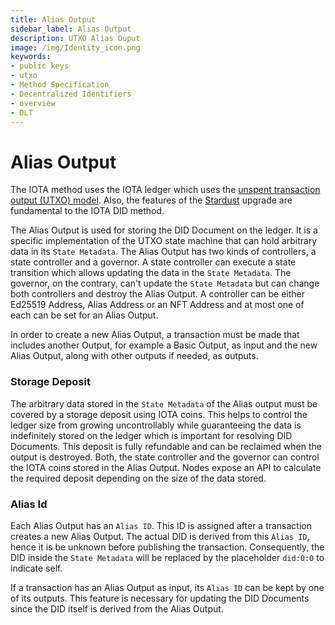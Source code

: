 ```yaml
---
title: Alias Output 
sidebar_label: Alias Output
description: UTXO Alias Ouput
image: /img/Identity_icon.png
keywords:
- public keys
- utxo
- Method Specification
- Decentralized Identifiers
- overview
- DLT
---
```


# Alias Output

The IOTA method uses the IOTA ledger which uses the [unspent transaction output (UTXO) model](https://wiki.iota.org/goshimmer/protocol_specification/components/ledgerstate). Also, the features of the [Stardust](https://blog.shimmer.network/stardust-upgrade-in-a-nutshell/) upgrade are fundamental to the IOTA DID method.

The Alias Output is used for storing the DID Document on the ledger. It is a specific implementation of the UTXO state machine that can hold arbitrary data in its `State Metadata`. The Alias Output has two kinds of controllers, a state controller and a governor. A state controller can execute a state transition which allows updating the data in the `State Metadata`. The governor, on the contrary, can't update the `State Metadata` but can change both controllers and destroy the Alias Output.
A controller can be either Ed25519 Address, Alias Address or an NFT Address and at most one of each can be set for an Alias Output.

In order to create a new Alias Output, a transaction must be made that includes another Output, for example a Basic Output, as input and the new Alias Output, along with other outputs if needed, as outputs.

### Storage Deposit

The arbitrary data stored in the `State Metadata` of the Alias output must be covered by a storage deposit using IOTA coins. This helps to control the ledger size from growing uncontrollably while guaranteeing the data is indefinitely stored on the ledger which is important for resolving DID Documents. This deposit is fully refundable and can be reclaimed when the output is destroyed. Both, the state controller and the governor can control the IOTA coins stored in the Alias Output. Nodes expose an API to calculate the required deposit depending on the size of the data stored. 

### Alias Id

Each Alias Output has an `Alias ID`. This ID is assigned after a transaction creates a new Alias Output. The actual DID is derived from this `Alias ID`, hence it is be unknown before publishing the transaction. Consequently, the DID inside the `State Metadata` will be replaced by the placeholder `did:0:0` to indicate self. 

If a transaction has an Alias Output as input, its `Alias ID` can be kept by one of its outputs. This feature is necessary for updating the DID Documents since the DID itself is derived from the Alias Output.






